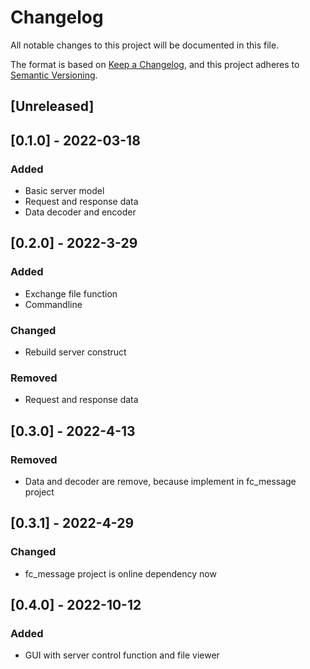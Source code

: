 # Changelog
All notable changes to this project will be documented in this file.

The format is based on [Keep a Changelog](https://keepachangelog.com/en/1.0.0/),
and this project adheres to [Semantic Versioning](https://semver.org/spec/v2.0.0.html).

## [Unreleased]

## [0.1.0] - 2022-03-18
### Added
- Basic server model
- Request and response data
- Data decoder and encoder

## [0.2.0] - 2022-3-29
### Added
- Exchange file function
- Commandline
### Changed
- Rebuild server construct
### Removed
- Request and response data

## [0.3.0] - 2022-4-13
### Removed
- Data and decoder are remove, because implement in fc_message project

## [0.3.1] - 2022-4-29
### Changed
- fc_message project is online dependency now

## [0.4.0] - 2022-10-12
### Added
- GUI with server control function and file viewer